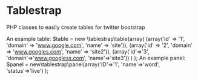 Tablestrap
==========

PHP classes to easily create tables for twitter bootstrap

An example table:
$table = new \tablestrap\table(array(
                                                       (array('id' => '1', 'domain' => 'www.google.com', 'name' => 'site')),
                                                       (array('id' => '2', 'domain' => 'www.googles.com', 'name' => 'site2')),
                                                       (array('id'=>'3', 'domain'=>'www.googless.com', 'name'=>'site3'))
                                                                                                                        )
                                                                                                                        );
An example panel:
$panel = new\tablestrap\panel(array('ID'=>'1', 'name'=>'word', 'status'=>'live')
            );
